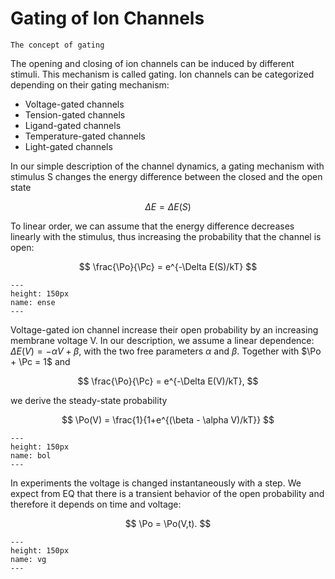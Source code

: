 # Gating of Ion Channels

```{admonition} You will learn
The concept of gating
```
The opening and closing of ion channels can be induced by different stimuli. This mechanism is called gating. Ion channels can be categorized depending on their gating mechanism:
- Voltage-gated channels
- Tension-gated channels
- Ligand-gated channels
- Temperature-gated channels
- Light-gated channels

In our simple description of the channel dynamics, a gating mechanism with stimulus S changes the energy difference between the closed and the open state

$$
\Delta E = \Delta E(S)
$$ 

To linear order, we can assume that the energy difference decreases linearly with the stimulus, thus increasing the probability that the channel is open:

$$
\frac{\Po}{\Pc} = e^{-\Delta E(S)/kT}
$$

```{figure} ensep.png
---
height: 150px
name: ense
---
```

Voltage-gated ion channel increase their open probability by an increasing membrane voltage V. In our description, we assume a linear dependence: $\Delta E(V) = -\alpha V + \beta$, with the two free parameters $\alpha$ and $\beta$. Together with $\Po + \Pc = 1$ and

$$
\frac{\Po}{\Pc} = e^{-\Delta E(V)/kT}, 
$$

we derive the steady-state probability

$$
\Po(V) = \frac{1}{1+e^{(\beta - \alpha V)/kT}}
$$


```{figure} bol.png
---
height: 150px
name: bol
---
```

In experiments the voltage is changed instantaneously with a step. We expect from EQ that there is a transient behavior of the open probability and therefore it depends on time and voltage:

$$
\Po = \Po(V,t).
$$

```{figure} vg.png
---
height: 150px
name: vg
---
```